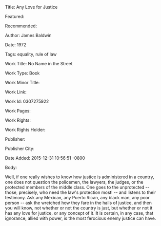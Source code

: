 Title: Any Love for Justice

Featured: 

Recommended: 

Author: James Baldwin

Date: 1972

Tags: equality, rule of law

Work Title: No Name in the Street

Work Type: Book

Work Minor Title:  

Work Link: 

Work Id:  0307275922

Work Pages:  

Work Rights:  

Work Rights Holder:  

Publisher:  

Publisher City:  

Date Added: 2015-12-31 10:56:51 -0800

Body:

Well, if one really wishes to know how justice is administered in a country, one does not question the policemen, the lawyers, the judges, or the protected members of the middle class. One goes to the unprotected -- those, precisely, who need the law's protection most! -- and listens to their testimony. Ask any Mexican, any Puerto Rican, any black man, any poor person -- ask the wretched how they fare in the halls of justice, and then you will know, not whether or not the country is just, but whether or not it has any love for justice, or any concept of it. It is certain, in any case, that ignorance, allied with power, is the most ferocious enemy justice can have.


